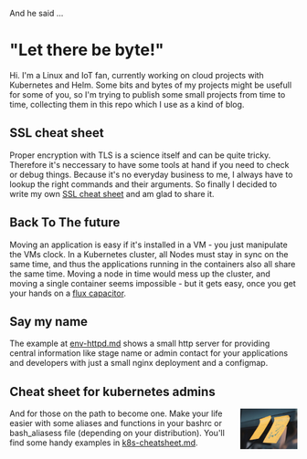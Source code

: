 And he said ...
# "Let there be byte!"

Hi. I'm a Linux and IoT fan, currently working on cloud projects with Kubernetes and Helm. Some bits and bytes of my projects might be usefull for some of you, so I'm trying to publish some small projects from time to time, collecting them in this repo which I use as a kind of blog.

## SSL cheat sheet
Proper encryption with TLS is a science itself and can be quite tricky. Therefore it's neccessary to have some tools at hand if you need to check or debug things.
Because it's no everyday business to me, I always have to lookup the right commands and their arguments. So finally I decided to write my own [SSL cheat sheet](posts/ssl-cheat-sheet.md) and am glad to share it.

## Back To The future
Moving an application is easy if it's installed in a VM - you just manipulate the VMs clock. In a Kubernetes cluster, all Nodes must stay in sync on the same time, and thus the applications running in the containers also all share the same time. Moving a node in time would mess up the cluster, and moving a single container seems impossible - but it gets easy, once you get your hands on a [flux capacitor](posts/backToTheFuture.md).

## Say my name
The example at [env-httpd.md](posts/env-httpd.md) shows a small http server for providing central information like stage name or admin contact for your applications and developers with just a small nginx deployment and a configmap.

## Cheat sheet for kubernetes admins

<img src="img/postit_640px.jpg" width="100" align="right"/>And for those on the path to become one. Make your life easier with some aliases and functions in your bashrc or bash_aliasess file (depending on your distribution). You'll find some handy examples in [k8s-cheatsheet.md](posts/k8s-cheatsheet.md).
